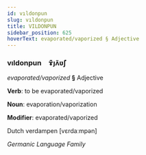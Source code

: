 ```yaml
---
id: vıldonpun
slug: vıldonpun
title: VILDONPUN
sidebar_position: 625
hoverText: evaporated/vaporized § Adjective
---
```


### vıldonpun&emsp;<span kind="abugida">ɤ͊ȷʌ̃ʋ̃ʃ</span>

*evaporated/vaporized* **§** Adjective

**Verb**: to be evaporated/vaporized

**Noun**: evaporation/vaporization

**Modifier**: evaporated/vaporized

Dutch verdampen [vɛrdaːmpən]

*Germanic Language Family*